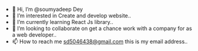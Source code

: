 - 👋 Hi, I’m @soumyadeep Dey
- 👀 I’m interested in Create and develop website..
- 🌱 I’m currently learning React Js library..
- 💞️ I’m looking to collaborate on get a chance work with a company for as a web developer..
- 📫 How to reach me sd5046438@gmail.com this is my email address..

<!---
soumyadeepDey1/soumyadeepDey1 is a ✨ special ✨ repository because its `README.md` (this file) appears on your GitHub profile.
You can click the Preview link to take a look at your changes.
--->
